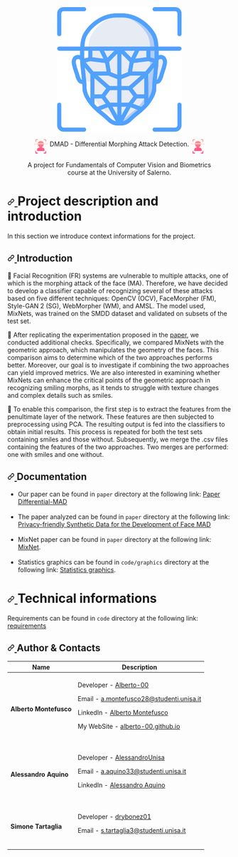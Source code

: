 <p align="center">
  <img width="280px" src="./assets/facial-recognition.png">
</p>
<p align="center" dir="auto">
  <img align="middle" width="32px" src="./assets/face-scan.png"/> 
  DMAD - Differential Morphing Attack Detection.
 <img align="middle" width="32px" src="./assets/face-scan.png"/> <br><br>
  A project for Fundamentals of Computer Vision and Biometrics <br>
  course at the University of Salerno.
</p>

<h1 dir="auto">
  <a id="user-content-project-description-and-introduction" class="anchor" aria-hidden="true" href="#project-description-and-introduction">
    <svg class="octicon octicon-link" viewBox="0 0 16 16" version="1.1" width="16" height="16" aria-hidden="true"><path fill-rule="evenodd" d="M7.775 3.275a.75.75 0 001.06 1.06l1.25-1.25a2 2 0 112.83 2.83l-2.5 2.5a2 2 0 01-2.83 0 .75.75 0 00-1.06 1.06 3.5 3.5 0 004.95 0l2.5-2.5a3.5 3.5 0 00-4.95-4.95l-1.25 1.25zm-4.69 9.64a2 2 0 010-2.83l2.5-2.5a2 2 0 012.83 0 .75.75 0 001.06-1.06 3.5 3.5 0 00-4.95 0l-2.5 2.5a3.5 3.5 0 004.95 4.95l1.25-1.25a.75.75 0 00-1.06-1.06l-1.25 1.25a2 2 0 01-2.83 0z">
      </path>
    </svg>
  </a>
  Project description and introduction
</h1>
<p dir="auto">In this section we introduce context informations for the project.</p>
<h2 dir="auto">
  <a id="user-content-introduction" class="anchor" aria-hidden="true" href="#introduction"><svg class="octicon octicon-link" viewBox="0 0 16 16" version="1.1" width="16" height="16" aria-hidden="true">
    <path fill-rule="evenodd" d="M7.775 3.275a.75.75 0 001.06 1.06l1.25-1.25a2 2 0 112.83 2.83l-2.5 2.5a2 2 0 01-2.83 0 .75.75 0 00-1.06 1.06 3.5 3.5 0 004.95 0l2.5-2.5a3.5 3.5 0 00-4.95-4.95l-1.25 1.25zm-4.69 9.64a2 2 0 010-2.83l2.5-2.5a2 2 0 012.83 0 .75.75 0 001.06-1.06 3.5 3.5 0 00-4.95 0l-2.5 2.5a3.5 3.5 0 004.95 4.95l1.25-1.25a.75.75 0 00-1.06-1.06l-1.25 1.25a2 2 0 01-2.83 0z">
    </path>
    </svg>
  </a>
  Introduction
</h2>
<p dir="auto">
  🧠 Facial Recognition (FR) systems are vulnerable to multiple attacks, one of which is the morphing attack of the face (MA). Therefore, we have decided to develop a classifier capable of recognizing several of these attacks based on five different techniques: OpenCV (OCV), FaceMorpher (FM), Style-GAN 2 (SG), WebMorpher (WM), and AMSL. The model used, MixNets, was trained on the SMDD dataset and validated on subsets of the test set.
</p>

<p dir="auto">
🧠 After replicating the experimentation proposed in the <a href="./paper/paper analizzato.pdf"> paper</a>, we conducted additional checks. Specifically, we compared MixNets with the geometric approach, which manipulates the geometry of the faces. This comparison aims to determine which of the two approaches performs better. Moreover, our goal is to investigate if combining the two approaches can yield improved metrics. We are also interested in examining whether MixNets can enhance the critical points of the geometric approach in recognizing smiling morphs, as it tends to struggle with texture changes and complex details such as smiles.
</p>
 
<p dir="auto">
🧠 To enable this comparison, the first step is to extract the features from the penultimate layer of the network. These features are then subjected to preprocessing using PCA. The resulting output is fed into the classifiers to obtain initial results. This process is repeated for both the test sets containing smiles and those without. Subsequently, we merge the .csv files containing the features of the two approaches. Two merges are performed: one with smiles and one without.
</p>

<h2 dir="auto">
  <a id="user-content-documentation" class="anchor" aria-hidden="true" href="#documentation">
    <svg class="octicon octicon-link" viewBox="0 0 16 16" version="1.1" width="16" height="16" aria-hidden="true">
      <path fill-rule="evenodd" d="M7.775 3.275a.75.75 0 001.06 1.06l1.25-1.25a2 2 0 112.83 2.83l-2.5 2.5a2 2 0 01-2.83 0 .75.75 0 00-1.06 1.06 3.5 3.5 0 004.95 0l2.5-2.5a3.5 3.5 0 00-4.95-4.95l-1.25 1.25zm-4.69 9.64a2 2 0 010-2.83l2.5-2.5a2 2 0 012.83 0 .75.75 0 001.06-1.06 3.5 3.5 0 00-4.95 0l-2.5 2.5a3.5 3.5 0 004.95 4.95l1.25-1.25a.75.75 0 00-1.06-1.06l-1.25 1.25a2 2 0 01-2.83 0z">
      </path>
    </svg>
  </a>
  Documentation
</h2>
<ul dir="auto">
<li>Our paper can be found in <code>paper</code> directory at the following link: <a href="/paper/paper analizzato.pdf" rel="nofollow">Paper Differential-MAD</a></li><br>
<li>The paper analyzed can be found in <code>paper</code> directory at the following link: <a href="/paper/paper analizzato.pdf" rel="nofollow">
  <br>Privacy-friendly Synthetic Data for the Development of Face MAD</a></li><br>
<li>MixNet paper can be found in <code>paper</code> directory at the following link: <a href="./paper/MixNet-paper.pdf" rel="nofollow">MixNet</a>.</li><br>
<li>Statistics graphics can be found in <code>code/graphics</code> directory at the following link: <a href="./code/graphics" rel="nofollow">Statistics graphics</a>.</li>
</ul>
<h1 dir="auto">
  <a id="user-content-technical-informations" class="anchor" aria-hidden="true" href="#technical-informations">
    <svg class="octicon octicon-link" viewBox="0 0 16 16" version="1.1" width="16" height="16" aria-hidden="true">
      <path fill-rule="evenodd" d="M7.775 3.275a.75.75 0 001.06 1.06l1.25-1.25a2 2 0 112.83 2.83l-2.5 2.5a2 2 0 01-2.83 0 .75.75 0 00-1.06 1.06 3.5 3.5 0 004.95 0l2.5-2.5a3.5 3.5 0 00-4.95-4.95l-1.25 1.25zm-4.69 9.64a2 2 0 010-2.83l2.5-2.5a2 2 0 012.83 0 .75.75 0 001.06-1.06 3.5 3.5 0 00-4.95 0l-2.5 2.5a3.5 3.5 0 004.95 4.95l1.25-1.25a.75.75 0 00-1.06-1.06l-1.25 1.25a2 2 0 01-2.83 0z">
      </path>
    </svg>
  </a>
  Technical informations
</h1>
<p dir="auto">Requirements can be found in <code>code</code> directory at the following link: <a href="./code/requirements.txt" rel="nofollow">requirements</a>
</p>

<h2 dir="auto">
  <a id="user-content-authors" class="anchor" aria-hidden="true" href="#authors">
    <svg class="octicon octicon-link" viewBox="0 0 16 16" version="1.1" width="16" height="16" aria-hidden="true"><path fill-rule="evenodd" d="M7.775 3.275a.75.75 0 001.06 1.06l1.25-1.25a2 2 0 112.83 2.83l-2.5 2.5a2 2 0 01-2.83 0 .75.75 0 00-1.06 1.06 3.5 3.5 0 004.95 0l2.5-2.5a3.5 3.5 0 00-4.95-4.95l-1.25 1.25zm-4.69 9.64a2 2 0 010-2.83l2.5-2.5a2 2 0 012.83 0 .75.75 0 001.06-1.06 3.5 3.5 0 00-4.95 0l-2.5 2.5a3.5 3.5 0 004.95 4.95l1.25-1.25a.75.75 0 00-1.06-1.06l-1.25 1.25a2 2 0 01-2.83 0z">
      </path>
    </svg>
  </a>
  Author & Contacts
</h2>


| Name | Description |
| --- | --- |
| <p dir="auto"><strong>Alberto Montefusco</strong> |<br>Developer - <a href="https://github.com/Alberto-00">Alberto-00</a></p><p dir="auto">Email - <a href="mailto:a.montefusco28@studenti.unisa.it">a.montefusco28@studenti.unisa.it</a></p><p dir="auto">LinkedIn - <a href="https://www.linkedin.com/in/alberto-montefusco">Alberto Montefusco</a></p><p dir="auto">My WebSite - <a href="https://alberto-00.github.io/">alberto-00.github.io</a></p><br>|
| <p dir="auto"><strong>Alessandro Aquino</strong> |<br>Developer   - <a href="https://github.com/AlessandroUnisa">AlessandroUnisa</a></p><p dir="auto">Email - <a href="mailto:a.aquino33@studenti.unisa.it">a.aquino33@studenti.unisa.it</a></p><p dir="auto">LinkedIn - <a href="https://www.linkedin.com/in/alessandro-aquino-62b74218a/">Alessandro Aquino</a></p><br>|
| <p dir="auto"><strong>Simone Tartaglia</strong> |<br>Developer   - <a href="https://github.com/drybonez01">drybonez01</a></p><p dir="auto">Email - <a href="mailto:s.tartaglia3@studenti.unisa.it">s.tartaglia3@studenti.unisa.it</a></p><br>|
